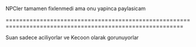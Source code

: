 NPCler tamamen fixlenmedi ama onu yapinca paylasicam

==========================================================================================================

Suan sadece aciliyorlar ve Kecoon olarak gorunuyorlar

